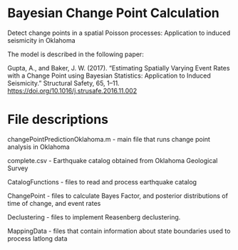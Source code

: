 # Bayesian Change Point Calculation

Detect change points in a spatial Poisson processes: Application to induced seismicity in Oklahoma

The model is described in the following paper:

Gupta, A., and Baker, J. W. (2017). “Estimating Spatially Varying Event Rates with a Change Point using Bayesian Statistics: Application to Induced Seismicity.” Structural Safety, 65, 1–11. https://doi.org/10.1016/j.strusafe.2016.11.002

# File descriptions

changePointPredictionOklahoma.m - main file that runs change point analysis in Oklahoma

complete.csv - Earthquake catalog obtained from Oklahoma Geological Survey

CatalogFunctions - files to read and process earthquake catalog

ChangePoint - files to calculate Bayes Factor, and posterior distributions of time of change, and event rates

Declustering - files to implement Reasenberg declustering.

MappingData - files that contain information about state boundaries used to process latlong data

